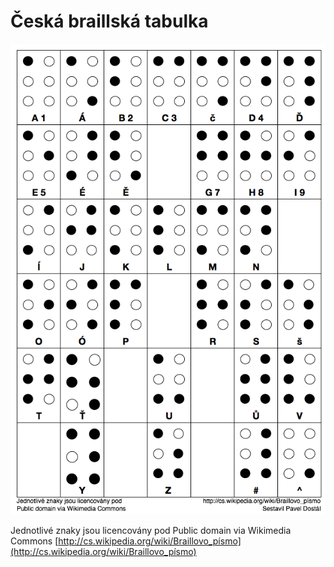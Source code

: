Česká braillská tabulka
==========

![Česká braillská tabulka](https://raw.githubusercontent.com/pdostal/ceska-braillska-tabulka/master/tabulka.png)

Jednotlivé znaky jsou licencovány pod Public domain via Wikimedia Commons
[http://cs.wikipedia.org/wiki/Braillovo_písmo](http://cs.wikipedia.org/wiki/Braillovo_písmo)

